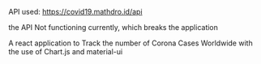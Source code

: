 API used: https://covid19.mathdro.id/api

the API Not functioning currently, which breaks the application

A react application to Track the number of Corona Cases Worldwide
with the use of Chart.js and material-ui

